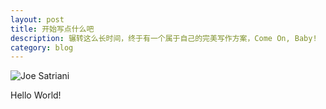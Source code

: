 ```yaml
---
layout: post
title: 开始写点什么吧
description: 辗转这么长时间，终于有一个属于自己的完美写作方案，Come On, Baby!
category: blog
---
```


![Joe Satriani](/images/guitarmaterial/joesatriani.jpg)

Hello World!
